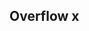 ## Overflow x


<!-- <values.overflowX> -->
<!-- </values.overflowX> -->

<!-- <variants.overflowX> -->
<!-- </variants.overflowX> -->
